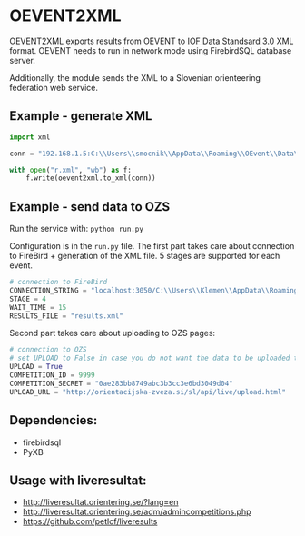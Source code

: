 # OEVENT2XML

OEVENT2XML exports results from OEVENT to [IOF Data Standsard 3.0](http://orienteering.org/resources/it/data-standard-3-0/) XML format. OEVENT needs to run in network mode using FirebirdSQL database server.

Additionally, the module sends the XML to a Slovenian orienteering federation web service.

## Example - generate XML

```python
import xml

conn = "192.168.1.5:C:\\Users\\smocnik\\AppData\\Roaming\\OEvent\\Data\\Competition10.gdb"

with open("r.xml", "wb") as f:
    f.write(oevent2xml.to_xml(conn))
```

## Example - send data to OZS
Run the service with:
```python run.py```

Configuration is in the `run.py` file. The first part takes care about connection to FireBird + generation of the XML file. 5 stages are supported for each event.

```python
# connection to FireBird
CONNECTION_STRING = "localhost:3050/C:\\Users\\Klemen\\AppData\\Roaming\\OEvent\\Data\\Competition11.gdb"
STAGE = 4
WAIT_TIME = 15
RESULTS_FILE = "results.xml"
```

Second part takes care about uploading to OZS pages:
```python
# connection to OZS
# set UPLOAD to False in case you do not want the data to be uploaded to OZS
UPLOAD = True
COMPETITION_ID = 9999
COMPETITION_SECRET = "0ae283bb8749abc3b3cc3e6bd3049d04"
UPLOAD_URL = "http://orientacijska-zveza.si/sl/api/live/upload.html"
```

## Dependencies:
* firebirdsql
* PyXB

## Usage with liveresultat:
* http://liveresultat.orientering.se/?lang=en
* http://liveresultat.orientering.se/adm/admincompetitions.php
* https://github.com/petlof/liveresults